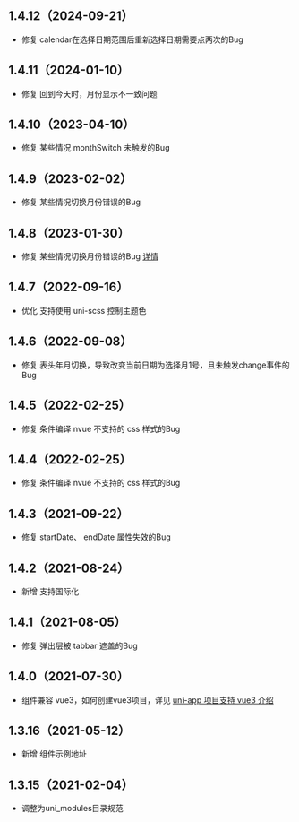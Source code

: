 ## 1.4.12（2024-09-21）
- 修复 calendar在选择日期范围后重新选择日期需要点两次的Bug
## 1.4.11（2024-01-10）
- 修复 回到今天时，月份显示不一致问题
## 1.4.10（2023-04-10）
- 修复 某些情况 monthSwitch 未触发的Bug
## 1.4.9（2023-02-02）
- 修复 某些情况切换月份错误的Bug
## 1.4.8（2023-01-30）
- 修复 某些情况切换月份错误的Bug [详情](https://ask.dcloud.net.cn/question/161964)
## 1.4.7（2022-09-16）
- 优化 支持使用 uni-scss 控制主题色
## 1.4.6（2022-09-08）
- 修复 表头年月切换，导致改变当前日期为选择月1号，且未触发change事件的Bug
## 1.4.5（2022-02-25）
- 修复 条件编译 nvue 不支持的 css 样式的Bug
## 1.4.4（2022-02-25）
- 修复 条件编译 nvue 不支持的 css 样式的Bug
## 1.4.3（2021-09-22）
- 修复 startDate、 endDate 属性失效的Bug
## 1.4.2（2021-08-24）
- 新增 支持国际化
## 1.4.1（2021-08-05）
- 修复 弹出层被 tabbar 遮盖的Bug
## 1.4.0（2021-07-30）
- 组件兼容 vue3，如何创建vue3项目，详见 [uni-app 项目支持 vue3 介绍](https://ask.dcloud.net.cn/article/37834)
## 1.3.16（2021-05-12）
- 新增 组件示例地址
## 1.3.15（2021-02-04）
- 调整为uni_modules目录规范

